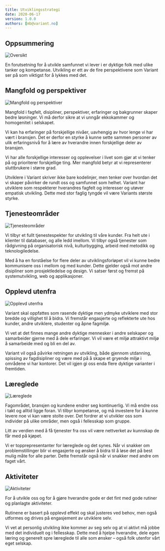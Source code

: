 ```yaml
---
title: Utviklingsstrategi
date: 2020-06-17
version: 1.0.0
authors: [mb@variant.no]
---
```


## Oppsummering

![Oversikt](/assets/images/utviklingsstrategi/overview.svg)

En forutsetning for å utvikle samfunnet vi lever i er dyktige folk med ulike tanker og kompetanse. Utvikling er ett av de fire perspektivene som Variant ser på som viktigst for å lykkes med det.

## Mangfold og perspektiver

![Mangfold og perspektiver](/assets/images/utviklingsstrategi/mangfold.svg)

Mangfold i fagfelt, disipliner, perspektiver, erfaringer og bakgrunner skaper bedre løsninger. Vi må derfor sikre at vi unngår ekkokammer og homogenitet i selskapet.

Vi kan ha erfaringer på forskjellige nivåer, uavhengig av hvor lenge vi har vært i bransjen. Det er derfor en styrke å kunne sette sammen personer av ulik erfaringsnivå for å lære av hverandre innen forskjellige deler av bransjen.

Vi har alle forskjellige interesser og opplevelser i livet som gjør at vi tenker på og prioriterer forskjellige ting. Mer mangfold betyr at vi representerer sluttbrukere i større grad.

Utviklere i Variant skriver ikke bare kodelinjer, men tenker over hvordan det vi skaper påvirker de rundt oss og samfunnet som helhet. Variant har utviklere som respekterer hverandres fagfelt og interesser og utøver empatisk utvikling. Dette med stor faglig tyngde vil være Variants største styrke.

## Tjenesteområder

![Tjenesteområder](/assets/images/utviklingsstrategi/tjenester.svg)

Vi tilbyr et fullt tjenestespekter for utvikling til våre kunder. Fra helt ute i klienter til databaser, og alle ledd imellom. Vi tilbyr også tjenester som rådgivning på organisatorisk nivå, kulturbygging, arbeid med metodikk og teknologiledelse.

Med å ha en forståelse for flere deler av utviklingsforløpet vil vi kunne bedre kommunisere oss i mellom og med kunder. Dette gjelder også mot andre disipliner som prosjektledelse og design.
Vi satser først og fremst på systemutvikling, web og applikasjoner.

## Opplevd utenfra

![Opplevd utenfra](/assets/images/utviklingsstrategi/eksternt.svg)

Variant skal oppfattes som rasende dyktige men ydmyke utviklere med stor bredde og villighet til å bidra. Vi fremstår engasjerte og reflekterte ute hos kunder, andre utviklere, studenter og åpne fagmiljø.

Vi vet at det finnes mange andre dyktige mennesker i andre selskaper og samarbeider gjerne med å dele erfaringer.
Vi vil være et miljø attraktivt miljø å samarbeide med og bli en del av.

Variant vil også påvirke retningen av utvikling, både gjennom utdanning, spissing av fagdisipliner og være med på å skape et gryende miljø i områdene vi har kontorer. Det vil igjen gi oss enda flere dyktige varianter i fremtiden.

## Læreglede

![Læreglede](/assets/images/utviklingsstrategi/utvikling.svg)

Fagområdet, bransjen og kundene endrer seg kontinuerlig. Vi må endre oss i takt og alltid ligge foran. Vi tilbyr kompetanse, og må investere for å kunne levere noe vi kan være stolte over. Det fordrer at vi utvikler oss som individer på ulike områder, men også i fellesskap som gruppe.

Litt av verdien med å få tjenester fra oss vil være nettverket av kunnskap de får med på kjøpet.

Vi er topprepresentanter for læreglede og det synes. Når vi snakker om problemstillinger blir vi engasjerte og ønsker å bidra til å løse det på best mulig måte for alle parter. Dette fremstår også når vi snakker med andre om faget vårt.

## Aktiviteter

![Aktiviteter](/assets/images/utviklingsstrategi/aktiviteter.svg)

For å utvikle oss og for å gjøre hverandre gode er det fint med gode rutiner og planlagte aktiviteter.

Rutinene er basert på opplevd effekt og skal justeres ved behov, men også utformes og drives på engasjement av utviklere selv.

Vi vet at personlig utvikling ikke kommer av seg selv og at vi aktivt må jobbe med det individuelt og i fellesskap. Dette med å hjelpe hverandre, dele egen læring og generelt spre læreglede til alle som ønsker – også folk utenfor vårt eget selskap.

